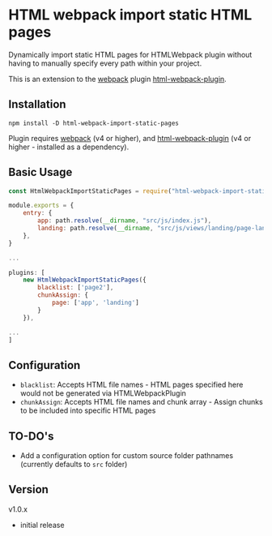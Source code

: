# HTML webpack import static HTML pages

Dynamically import static HTML pages for HTMLWebpack plugin without having to manually specify every path within your project.

This is an extension to the [webpack](http://webpack.github.io) plugin [html-webpack-plugin](https://github.com/jantimon/html-webpack-plugin).

## Installation
```
npm install -D html-webpack-import-static-pages
```

Plugin requires [webpack](http://webpack.github.io) (v4 or higher), and [html-webpack-plugin](https://github.com/jantimon/html-webpack-plugin) (v4 or higher - installed as a dependency).

## Basic Usage
```jsx
const HtmlWebpackImportStaticPages = require("html-webpack-import-static-pages");

module.exports = {
	entry: {
		app: path.resolve(__dirname, "src/js/index.js"),
		landing: path.resolve(__dirname, "src/js/views/landing/page-landing.js"),
	},
}

...

plugins: [
    new HtmlWebpackImportStaticPages({
        blacklist: ['page2'],
        chunkAssign: {
            page: ['app', 'landing']
        }
    }),

...
]
```

## Configuration
- `blacklist`: Accepts HTML file names - HTML pages specified here would not be generated via HTMLWebpackPlugin
- `chunkAssign`: Accepts HTML file names and chunk array - Assign chunks to be included into specific HTML pages

## TO-DO's
- Add a configuration option for custom source folder pathnames (currently defaults to `src` folder)

## Version
v1.0.x
* initial release
